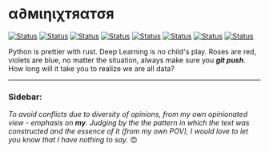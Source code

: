 # α∂мιηιχтяαтσя 

[![Status](https://img.shields.io/badge/Build-Passing-skirretgreen)](https://adminixtrator.github.io/) [![Status](https://img.shields.io/badge/Emotions-Stable-blue)](https://twitter.com/adminixtrator) [![Status](https://img.shields.io/badge/Status-Single-orange)](https://t.me/ad_minixtrator) [![Status](https://img.shields.io/badge/ML/DL-Solid-skirretgreen)](https://github.com/Adminixtrator/Machine_Learning) [![Status](https://img.shields.io/badge/AWS-Blossoming-darkblue)](https://linkedin.com/in/adminixtrator) [![Status](https://img.shields.io/badge/Money-OpenSource-red)](https://flutterwave.com/ng/) [![Status](https://img.shields.io/badge/Wisdom-Passing-skirretgreen)](https://res.cloudinary.com/adminixtrator/image/upload/v1601084306/13edf5afb7d264f7e54933e08d044366.jpg) [![Status](https://img.shields.io/badge/Tensorflow-Undying-yellow)](https://github.com/Adminixtrator/Deep_Learning)

Python is prettier with rust. Deep Learning is no child's play. Roses are red, violets are blue, no matter the situation, always make sure you ***git push***. How long will it take you to realize we are all data?


------------------------------
### Sidebar:
*To avoid conflicts due to diversity of opinions, from my own opinionated view - emphasis on **my**. Judging by the the pattern in which the text was constructed and the essence of it (from my own POV), I would love to let you know that I have nothing to say.* 😍

<!--
**Adminixtrator/Adminixtrator** is a ✨ _special_ ✨ repository because its `README.md` (this file) appears on your GitHub profile.

Here are some ideas to get you started:

- 🔭 I’m currently working on ...
- 🌱 I’m currently learning ...
- 👯 I’m looking to collaborate on ...
- 🤔 I’m looking for help with ...
- 💬 Ask me about ...
- 📫 How to reach me: ...
- 😄 Pronouns: ...
- ⚡ Fun fact: ...
-->
